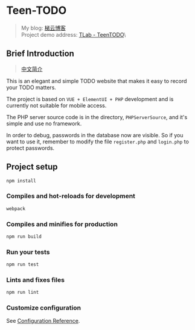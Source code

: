 # Teen-TODO

> My blog:  [梯云博客](https://www.teenshare.club)\
> Project demo address:  [TLab - TeenTODO](http://lab.teenshare.club/teen-todo/)\

## Brief Introduction

>[中文简介](READMEzh.md)

This is an elegant and simple TODO website that makes it easy to record your TODO matters.

The project is based on `VUE + ElementUI + PHP` development and is currently not suitable for mobile access.

The PHP server source code is in the directory, `PHPServerSource`, and it's simple and use no framework.

In order to debug, passwords in the database now are visible. So if you want to use it, remember to modify the file `register.php` and `login.php` to protect passwords.

## Project setup

```cmd
npm install
```

### Compiles and hot-reloads for development

```cmd
webpack
```

### Compiles and minifies for production

```cmd
npm run build
```

### Run your tests

```cmd
npm run test
```

### Lints and fixes files

```cmd
npm run lint
```

### Customize configuration

See [Configuration Reference](https://cli.vuejs.org/config/).
